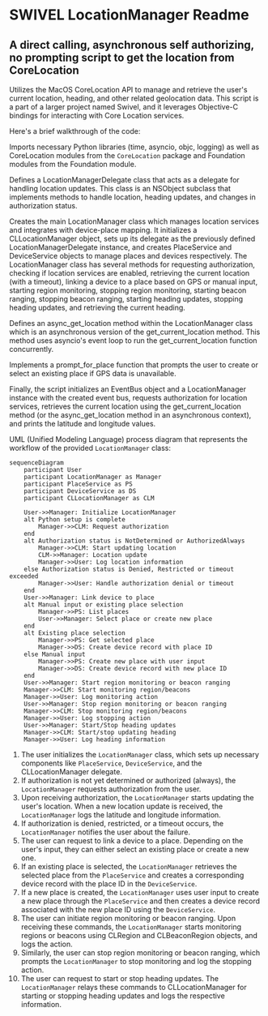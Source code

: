 # SWIVEL LocationManager Readme
## A direct calling, asynchronous self authorizing, no prompting script to get the location from CoreLocation

Utilizes the MacOS CoreLocation API to manage and retrieve the user's current location, heading, and other related geolocation data. This script is a part of a larger project named Swivel, and it leverages Objective-C bindings for interacting with Core Location services.

Here's a brief walkthrough of the code:

Imports necessary Python libraries (time, asyncio, objc, logging) as well as CoreLocation modules from the <code>CoreLocation</code> package and Foundation modules from the Foundation module.

Defines a LocationManagerDelegate class that acts as a delegate for handling location updates. This class is an NSObject subclass that implements methods to handle location, heading updates, and changes in authorization status.

Creates the main LocationManager class which manages location services and integrates with device-place mapping. It initializes a CLLocationManager object, sets up its delegate as the previously defined LocationManagerDelegate instance, and creates PlaceService and DeviceService objects to manage places and devices respectively. The LocationManager class has several methods for requesting authorization, checking if location services are enabled, retrieving the current location (with a timeout), linking a device to a place based on GPS or manual input, starting region monitoring, stopping region monitoring, starting beacon ranging, stopping beacon ranging, starting heading updates, stopping heading updates, and retrieving the current heading.

Defines an async_get_location method within the LocationManager class which is an asynchronous version of the get_current_location method. This method uses asyncio's event loop to run the get_current_location function concurrently.

Implements a prompt_for_place function that prompts the user to create or select an existing place if GPS data is unavailable.

Finally, the script initializes an EventBus object and a LocationManager instance with the created event bus, requests authorization for location services, retrieves the current location using the get_current_location method (or the async_get_location method in an asynchronous context), and prints the latitude and longitude values.

UML (Unified Modeling Language) process diagram that represents the workflow of the provided `LocationManager` class:
```mermaid
sequenceDiagram
    participant User
    participant LocationManager as Manager
    participant PlaceService as PS
    participant DeviceService as DS
    participant CLLocationManager as CLM
    
    User->>Manager: Initialize LocationManager
    alt Python setup is complete
        Manager->>CLM: Request authorization
    end
    alt Authorization status is NotDetermined or AuthorizedAlways
        Manager->>CLM: Start updating location
        CLM->>Manager: Location update
        Manager->>User: Log location information
    else Authorization status is Denied, Restricted or timeout exceeded
        Manager->>User: Handle authorization denial or timeout
    end
    User->>Manager: Link device to place
    alt Manual input or existing place selection
        Manager->>PS: List places
        User->>Manager: Select place or create new place
    end
    alt Existing place selection
        Manager->>PS: Get selected place
        Manager->>DS: Create device record with place ID
    else Manual input
        Manager->>PS: Create new place with user input
        Manager->>DS: Create device record with new place ID
    end
    User->>Manager: Start region monitoring or beacon ranging
    Manager->>CLM: Start monitoring region/beacons
    Manager->>User: Log monitoring action
    User->>Manager: Stop region monitoring or beacon ranging
    Manager->>CLM: Stop monitoring region/beacons
    Manager->>User: Log stopping action
    User->>Manager: Start/Stop heading updates
    Manager->>CLM: Start/stop updating heading
    Manager->>User: Log heading information
```
1. The user initializes the `LocationManager` class, which sets up necessary components like `PlaceService`, `DeviceService`, and the CLLocationManager delegate.
2. If authorization is not yet determined or authorized (always), the `LocationManager` requests authorization from the user.
3. Upon receiving authorization, the `LocationManager` starts updating the user's location. When a new location update is received, the `LocationManager` logs the latitude and longitude information.
4. If authorization is denied, restricted, or a timeout occurs, the `LocationManager` notifies the user about the failure.
5. The user can request to link a device to a place. Depending on the user's input, they can either select an existing place or create a new one.
6. If an existing place is selected, the `LocationManager` retrieves the selected place from the `PlaceService` and creates a corresponding device record with the place ID in the `DeviceService`.
7. If a new place is created, the `LocationManager` uses user input to create a new place through the `PlaceService` and then creates a device record associated with the new place ID using the `DeviceService`.
8. The user can initiate region monitoring or beacon ranging. Upon receiving these commands, the `LocationManager` starts monitoring regions or beacons using CLRegion and CLBeaconRegion objects, and logs the action.
9. Similarly, the user can stop region monitoring or beacon ranging, which prompts the `LocationManager` to stop monitoring and log the stopping action.
10. The user can request to start or stop heading updates. The `LocationManager` relays these commands to CLLocationManager for starting or stopping heading updates and logs the respective information.
